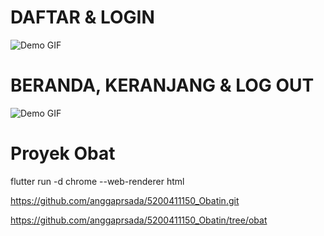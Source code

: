 # DAFTAR & LOGIN

![Demo GIF](https://i.giphy.com/media/v1.Y2lkPTc5MGI3NjExbmJtdjl1NTdoMXRldnF3bmRkNGdjbndnano0aTZpZThuc2VqcmR5OCZlcD12MV9pbnRlcm5hbF9naWZfYnlfaWQmY3Q9Zw/bW5vrW2u9Bz2jXxwaH/giphy.gif)

# BERANDA, KERANJANG & LOG OUT

![Demo GIF](https://i.giphy.com/media/v1.Y2lkPTc5MGI3NjExMTllMDh0MmtkOXVqeHd6eWM0a3BucDBhcGRodmx3MGliczFjOWRzeCZlcD12MV9pbnRlcm5hbF9naWZfYnlfaWQmY3Q9Zw/KjLST86L9qJDPqq5zH/giphy.gif)
 
 
 # Proyek Obat
flutter run -d chrome --web-renderer html

https://github.com/anggaprsada/5200411150_Obatin.git

https://github.com/anggaprsada/5200411150_Obatin/tree/obat

